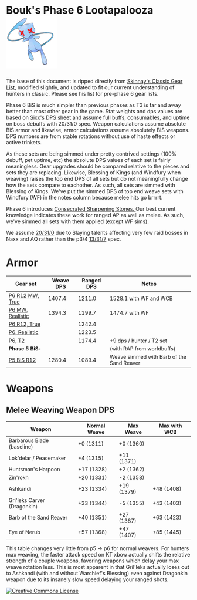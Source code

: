 # Bouk's Phase 6 Lootapalooza ![](./skinnay_rip.png)

The base of this document is ripped directly from  [Skinnay's Classic Gear List](https://gist.github.com/skinnay-dev/39f71f3cce1c64b95142f7e0e0d97bca), modified slightly, and updated to fit our current understanding of hunters in classic.  Please see his list for pre-phase 6 gear lists.

Phase 6 BiS is much simpler than previous phases as T3 is far and away better than most other gear in the game.  Stat weights and dps values are based on [Sixx's DPS sheet](https://docs.google.com/spreadsheets/d/1BIlB2P1kyV_QdD4ULQzvZvS6hK6BDouUQkyHQzCvBGI/edit#gid=333718892) and assume full buffs, consumables, and uptime on boss debuffs with 20/31/0 spec<!-- Todo link config -->. Weapon calculations assume absolute BiS armor and likewise, armor calculations assume absolutely BiS weapons.  DPS numbers are from stable rotations without use of haste effects or active trinkets. 

As these sets are being simmed under pretty contrived settings (100% debuff, pet uptime, etc) the absolute DPS values of each set is fairly meaningless.  Gear upgrades should be compared relative to the pieces and sets they are replacing.  Likewise, Blessing of Kings (and Windfury when weaving) raises the top end DPS of all sets but do not meaningfully change how the sets compare to eachother.  As such, all sets are simmed with Blessing of Kings.  We've put the simmed DPS of top end weave sets with Windfury (WF) in the notes column because melee hits go brrrrt.

Phase 6 introduces [Consecrated Sharpening Stones.
](https://classic.wowhead.com/item=23122/consecrated-sharpening-stone)  Our best current knowledge indicates these work for ranged AP as well as melee.  As such, we've simmed all sets with them applied (except WF sims).

We assume [20/31/0](https://classic.wowhead.com/talent-calc/hunter/53000200505-05251030513051) due to Slaying talents affecting very few raid bosses in Naxx and AQ rather than the p3/4 [13/31/7](https://classic.wowhead.com/talent-calc/hunter/530002003-05251030513051-32002) spec.

# Armor
| Gear set | Weave DPS | Ranged DPS | Notes |
| --- | --- | --- | --- |
| [P6 R12 MW, True](https://sixtyupgrades.com/set/3eyrLWdJfvxBSKiyRGV7cE) | 1407.4 | 1211.0 | 1528.1 with WF and WCB |
| [P6 MW, Realistic](https://sixtyupgrades.com/set/qyzXyWwpmv3PidFcxqnR65) | 1394.3 | 1199.7 | 1474.7 with WF |
| [P6 R12, True](https://sixtyupgrades.com/set/tpGfZE1SAThnieDcynaQHg) | | 1242.4 | |
| [P6, Realistic](https://sixtyupgrades.com/set/fJSDZNQ46z9tzPsxcGRmTV) | | 1223.5 | |
| [P6, T2](https://sixtyupgrades.com/set/6tCwbG87bHeGpaS5cfxFPq) | | 1174.4 | +9 dps / hunter / T2 set |
| **Phase 5 BiS:** | | | (with RAP from worldbuffs) |
| [P5 BiS R12](https://sixtyupgrades.com/set/jrNhws7xF4oNJyij7sWcG4) | 1280.4 | 1089.4 | Weave simmed with Barb of the Sand Reaver |

# Weapons
## Melee Weaving Weapon DPS
| Weapon | Normal Weave | Max Weave | Max with WCB |
| --- | --- | --- | --- |
| Barbarous Blade (baseline) | +0 (1311) | +0 (1360) | |
| Lok'delar / Peacemaker | +4 (1315) | +11 (1371) | |
| Huntsman's Harpoon | +17 (1328) | +2 (1362) | |
| Zin'rokh | +20 (1331) | -2 (1358) | |
| Ashkandi | +23 (1334) | +19 (1379) | +48 (1408) |
| Gri'leks Carver (Dragonkin) | +33 (1344) | -5 (1355) | +43 (1403) |
| Barb of the Sand Reaver | +40 (1351) | +27 (1387) | +63 (1423) |
| Eye of Nerub | +57 (1368) | +47 (1407) | +85 (1445) |

This table changes very little from p5 -> p6 for normal weavers.  For hunters max weaving, the faster attack speed on KT xbow actually shifts the relative strength of a couple weapons, favoring weapons which delay your max weave rotation less.  This is most apparent in that Gril'leks actually loses out to Ashkandi (with and without Warchief's Blessing) even against Dragonkin weapon due to its insanely slow speed delaying your ranged shots. 


<a rel="license" href="http://creativecommons.org/licenses/by-sa/4.0/"><img alt="Creative Commons License" style="border-width:0" src="https://i.creativecommons.org/l/by-sa/4.0/88x31.png" /></a>